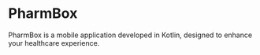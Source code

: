 # PharmBox
PharmBox is a mobile application developed in Kotlin, designed to enhance your healthcare experience.
